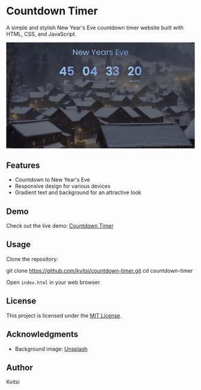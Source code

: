 # Countdown Timer

A simple and stylish New Year's Eve countdown timer website built with HTML, CSS, and JavaScript.

![Countdown Timer](countdown-timer.png)

## Features

- Countdown to New Year's Eve
- Responsive design for various devices
- Gradient text and background for an attractive look

## Demo

Check out the live demo: [Countdown Timer](https://countdown-timer-kvitsi.netlify.app/)

## Usage

Clone the repository:

git clone https://github.com/kvitsi/countdown-timer.git
cd countdown-timer

Open `index.html` in your web browser.

## License

This project is licensed under the [MIT License](LICENSE).

## Acknowledgments

- Background image: [Unsplash](https://unsplash.com)

## Author

Kvitsi
